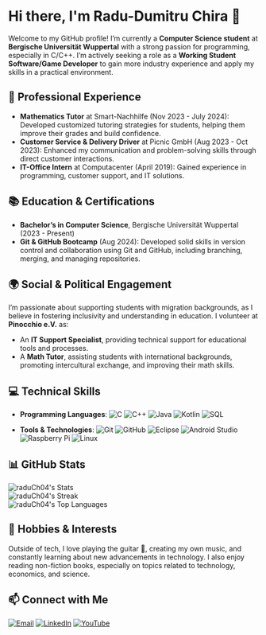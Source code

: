 # Hi there, I'm Radu-Dumitru Chira 👋

Welcome to my GitHub profile! I’m currently a **Computer Science student** at **Bergische Universität Wuppertal** with a strong passion for programming, especially in C/C++. I’m actively seeking a role as a **Working Student Software/Game Developer** to gain more industry experience and apply my skills in a practical environment.

## 💼 Professional Experience

- **Mathematics Tutor** at Smart-Nachhilfe (Nov 2023 - July 2024): Developed customized tutoring strategies for students, helping them improve their grades and build confidence.
- **Customer Service & Delivery Driver** at Picnic GmbH (Aug 2023 - Oct 2023): Enhanced my communication and problem-solving skills through direct customer interactions.
- **IT-Office Intern** at Computacenter (April 2019): Gained experience in programming, customer support, and IT solutions.

## 📚 Education & Certifications

- **Bachelor’s in Computer Science**, Bergische Universität Wuppertal (2023 - Present)
- **Git & GitHub Bootcamp** (Aug 2024): Developed solid skills in version control and collaboration using Git and GitHub, including branching, merging, and managing repositories.

## 🌍 Social & Political Engagement

I’m passionate about supporting students with migration backgrounds, as I believe in fostering inclusivity and understanding in education. I volunteer at **Pinocchio e.V.** as:
- An **IT Support Specialist**, providing technical support for educational tools and processes.
- A **Math Tutor**, assisting students with international backgrounds, promoting intercultural exchange, and improving their math skills.

## 💻 Technical Skills

- **Programming Languages**: 
  ![C](https://img.shields.io/badge/C-A8B9CC?style=flat-square&logo=c&logoColor=white)
  ![C++](https://img.shields.io/badge/C++-00599C?style=flat-square&logo=c%2B%2B&logoColor=white)
  ![Java](https://img.shields.io/badge/Java-007396?style=flat-square&logo=java&logoColor=white) 
  ![Kotlin](https://img.shields.io/badge/Kotlin-0095D5?style=flat-square&logo=kotlin&logoColor=white)
  ![SQL](https://img.shields.io/badge/SQL-003B57?style=flat-square&logo=postgresql&logoColor=white)

- **Tools & Technologies**: 
  ![Git](https://img.shields.io/badge/Git-F05032?style=flat-square&logo=git&logoColor=white)
  ![GitHub](https://img.shields.io/badge/GitHub-181717?style=flat-square&logo=github&logoColor=white)
  ![Eclipse](https://img.shields.io/badge/Eclipse-2C2255?style=flat-square&logo=eclipse&logoColor=white)
  ![Android Studio](https://img.shields.io/badge/Android%20Studio-3DDC84?style=flat-square&logo=android-studio&logoColor=white)
  ![Raspberry Pi](https://img.shields.io/badge/Raspberry%20Pi-A22846?style=flat-square&logo=raspberry-pi&logoColor=white)
  ![Linux](https://img.shields.io/badge/Linux-FCC624?style=flat-square&logo=linux&logoColor=black)

## 📊 GitHub Stats

![raduCh04's Stats](https://github-readme-stats.vercel.app/api?username=raduCh04&theme=dracula&show_icons=true&hide_border=true&count_private=true)  
![raduCh04's Streak](https://github-readme-streak-stats.herokuapp.com/?user=raduCh04&theme=dracula&hide_border=true)  
![raduCh04's Top Languages](https://github-readme-stats.vercel.app/api/top-langs/?username=raduCh04&theme=dracula&show_icons=true&hide_border=true&layout=compact)

## 🎸 Hobbies & Interests

Outside of tech, I love playing the guitar 🎸, creating my own music, and constantly learning about new advancements in technology. I also enjoy reading non-fiction books, especially on topics related to technology, economics, and science.

## 📫 Connect with Me

[![Email](https://img.shields.io/badge/Email-raduch04@gmail.com-red?style=flat-square&logo=gmail)](mailto:raduch04@gmail.com)
[![LinkedIn](https://img.shields.io/badge/LinkedIn-Profile-blue?style=flat-square&logo=linkedin)](https://www.linkedin.com/in/radu-dumitru-chira-805a66292/)
[![YouTube](https://img.shields.io/badge/YouTube-Channel-red?style=flat-square&logo=youtube)](https://www.youtube.com/@RaduChira04)

